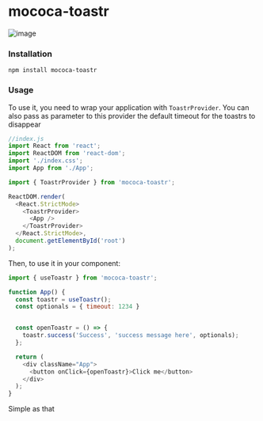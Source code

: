 # mococa-toastr

![image](https://user-images.githubusercontent.com/13316723/151679978-f47234ac-34aa-4b5a-9aa8-9e1680a51797.png)

### Installation

```
npm install mococa-toastr
```

### Usage

To use it, you need to wrap your application with `ToastrProvider`. You can also pass as parameter to this provider the default timeout for the toastrs to disappear

```js
//index.js
import React from 'react';
import ReactDOM from 'react-dom';
import './index.css';
import App from './App';

import { ToastrProvider } from 'mococa-toastr';

ReactDOM.render(
  <React.StrictMode>
    <ToastrProvider>
      <App />
    </ToastrProvider>
  </React.StrictMode>,
  document.getElementById('root')
);
```

Then, to use it in your component:

```js
import { useToastr } from 'mococa-toastr';

function App() {
  const toastr = useToastr();
  const optionals = { timeout: 1234 }


  const openToastr = () => {
    toastr.success('Success', 'success message here', optionals);
  };

  return (
    <div className="App">
      <button onClick={openToastr}>Click me</button>
    </div>
  );
}
```

Simple as that
